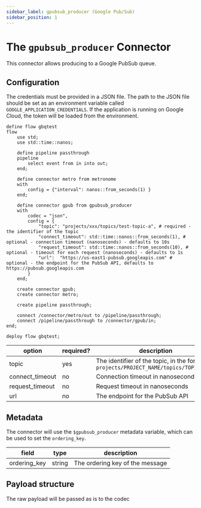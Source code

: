 ```yaml
---
sidebar_label: gpubsub_producer (Google Pub/Sub)
sidebar_position: 1
---
```


# The `gpubsub_producer` Connector

This connector allows producing to a Google PubSub queue.

## Configuration

The credentials must be provided in a JSON file. The path to the JSON file should be set as an environment variable called `GOOGLE_APPLICATION_CREDENTIALS`. If the application is running on Google Cloud, the token will be loaded from the environment.

```tremor title="config.troy"
define flow gbqtest
flow
    use std;
    use std::time::nanos;
    
    define pipeline passthrough
    pipeline
        select event from in into out;
    end;

    define connector metro from metronome
    with
        config = {"interval": nanos::from_seconds(1) }
    end;

    define connector gpub from gpubsub_producer
    with
        codec = "json",
        config = {
            "topic": "projects/xxx/topics/test-topic-a", # required - the identifier of the topic
            "connect_timeout": std::time::nanos::from_seconds(1), # optional - connection timeout (nanoseconds) - defaults to 10s
            "request_timeout": std::time::nanos::from_seconds(10), # optional - timeout for each request (nanoseconds) - defaults to 1s 
            "url":  "https://us-east1-pubsub.googleapis.com" # optional - the endpoint for the PubSub API, defaults to https://pubsub.googleapis.com
        }
    end;

    create connector gpub;
    create connector metro;

    create pipeline passthrough;

    connect /connector/metro/out to /pipeline/passthrough;
    connect /pipeline/passthrough to /connector/gpub/in;
end;

deploy flow gbqtest;
```

| option          | required? | description                                                                             |
|-----------------|-----------|-----------------------------------------------------------------------------------------|
| topic           | yes       | The identifier of the topic, in the format of `projects/PROJECT_NAME/topics/TOPIC_NAME` |
| connect_timeout | no        | Connection timeout in nanoseconds                                                       |
| request_timeout | no        | Request timeout in nanoseconds                                                          |
| url             | no        | The endpoint for the PubSub API                                                         |

## Metadata
The connector will use the `$gpubsub_producer` metadata variable, which can be used to set the `ordering_key`.

| field        | type   | description                     |
|--------------|--------|---------------------------------|
| ordering_key | string | The ordering key of the message |

## Payload structure
The raw payload will be passed as is to the codec